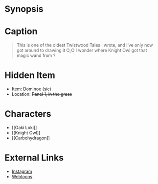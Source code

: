 # Synopsis


# Caption
> This is one of the oldest Twistwood Tales i wrote, and i’ve only now got around to drawing it O_O I wonder where Knight Owl got that magic wand from ?

# Hidden Item
* Item: Dominoe (sic)
* Location: <strike>Panel 1, in the grass</strike>

# Characters
* [[Oaki Loki]]
* [[Knight Owl]]
* [[Carbohydragon]]

# External Links
* [Instagram](https://www.instagram.com/p/CQe0pItjjh_/?igshid=YmMyMTA2M2Y=)
* [Webtoons](https://www.webtoons.com/en/challenge/twistwood-tales/81-oaki-loki-and-the-magic-spell/viewer?title_no=344740&episode_no=87)